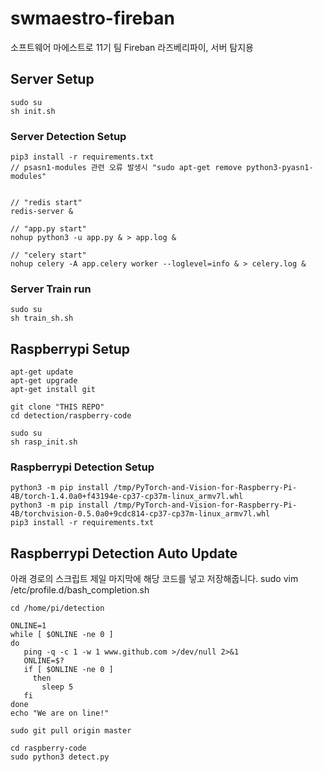 # swmaestro-fireban
소프트웨어 마에스트로 11기 팀 Fireban 라즈베리파이, 서버 탐지용 

## Server Setup

```
sudo su
sh init.sh
```

### Server Detection Setup

```
pip3 install -r requirements.txt
// psasn1-modules 관련 오류 발생시 "sudo apt-get remove python3-pyasn1-modules"


// "redis start"
redis-server &

// "app.py start"
nohup python3 -u app.py & > app.log &

// "celery start"
nohup celery -A app.celery worker --loglevel=info & > celery.log &
```

### Server Train run

```
sudo su
sh train_sh.sh
```

## Raspberrypi Setup

```
apt-get update
apt-get upgrade
apt-get install git

git clone "THIS REPO"
cd detection/raspberry-code

sudo su
sh rasp_init.sh
```

### Raspberrypi Detection Setup

```
python3 -m pip install /tmp/PyTorch-and-Vision-for-Raspberry-Pi-4B/torch-1.4.0a0+f43194e-cp37-cp37m-linux_armv7l.whl
python3 -m pip install /tmp/PyTorch-and-Vision-for-Raspberry-Pi-4B/torchvision-0.5.0a0+9cdc814-cp37-cp37m-linux_armv7l.whl
pip3 install -r requirements.txt
```

## Raspberrypi Detection Auto Update

아래 경로의 스크립트 제일 마지막에 해당 코드를 넣고 저장해줍니다.
sudo vim /etc/profile.d/bash_completion.sh

```
cd /home/pi/detection

ONLINE=1
while [ $ONLINE -ne 0 ]
do
   ping -q -c 1 -w 1 www.github.com >/dev/null 2>&1
   ONLINE=$?
   if [ $ONLINE -ne 0 ]
     then
       sleep 5
   fi
done
echo "We are on line!"

sudo git pull origin master

cd raspberry-code
sudo python3 detect.py
```

